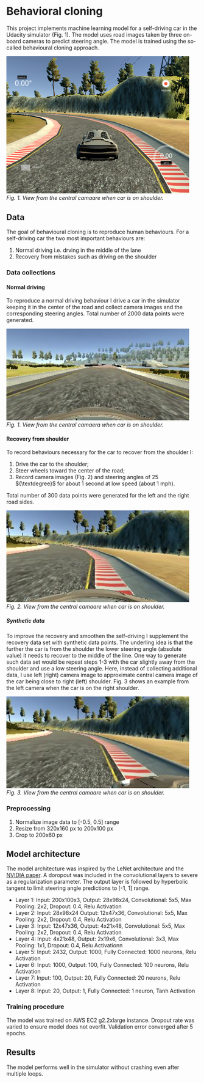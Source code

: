 # Behavioral cloning

This project implements machine learning model for a self-driving car in the Udacity simulator (Fig. 1). The model uses road images taken by three on-board cameras to predict steering angle.  The model is trained using the so-called  behavioural cloning approach. 

<p>
<img src="simulator.png" width="480" alt="Combined Image" /> <br>
    <em>Fig. 1. View from the central camaare when car is on shoulder.</em>
</p>

## Data
The goal of behavioural cloning is to reproduce human behaviours. For a self-driving car the two most important behaviours are:

1. Normal driving i.e. drving in the middle of the lane 
2. Recovery from mistakes such as driving on the shoulder

### Data collections

#### Normal driving

To reproduce a normal driving behaviour I drive a car in the simulator keeping it in the center of the road and collect camera images and the corresponding steering angles. Total number of 2000 data points were generated.
<p>
<img src="normal_center_example.jpg" width="480" alt="Combined Image" /> <br>
    <em>Fig. 1. View from the central camaera when car is on shoulder.</em>
</p>

#### Recovery from shoulder
To record behaviours necessary for the car to recover from the shoulder I:

1. Drive the car to the shoulder; 
2. Steer wheels toward the center of the road;
3. Record camera images (Fig. 2) and steering angles of 25 ${\textdegree}$ for about 1 second at low speed (about 1 mph).

Total number of 300 data points were generated for the left and the right road sides.
<p>
<img src="center_example.jpg" width="480" alt="Combined Image" /> <br>
    <em>Fig. 2. View from the central camaare when car is on shoulder.</em>
</p>

##### Synthetic data
To improve the recovery and smoothen the self-driving I supplement the recovery data set with synthetic data points.
The underling idea is that the further the car is from the shoulder the lower steering angle (absolute value) it needs to recover to the middle of the line.
One way to generate such data set would be repeat steps 1-3 with the car slightly away from the shoulder and use a low steering angle.
Here, instead of collecting additional data, I use left (right) camera image to approximate central camera image of the car being close to right (left) shoulder.  Fig. 3 shows an example  from the left camera when the car is on the right shoulder.

<p>
<img src="left_example.jpg" width="480" alt="Combined Image" /> <br>
    <em>Fig. 3. View from the central camaare when car is on shoulder.</em>
</p>

### Preprocessing
1. Normalize image data to [-0.5, 0.5] range
2. Resize from 320x160 px to 200x100 px
3. Crop to 200x60 px 

## Model architecture 

The model architecture was inspired by the LeNet architecture and the [NVIDIA paper](http://images.nvidia.com/content/tegra/automotive/images/2016/solutions/pdf/end-to-end-dl-using-px.pdf). A doropout was included in the convolutional layers to severe as a regularization parameter. The output layer is followed by hyperbolic tangent to limit steering angle predictions to [-1, 1] range.

* Layer 1: Input: 200x100x3, Output: 28x98x24, Convolutional: 5x5, Max Pooling: 2x2,  Dropout: 0.4,  Relu Activation
* Layer 2: Input: 28x98x24 Output: 12x47x36, Convolutional: 5x5, Max Pooling: 2x2,  Dropout: 0.4,  Relu Activation
* Layer 3: Input: 12x47x36, Output: 4x21x48, Convolutional: 5x5, Max Pooling: 2x2,  Dropout: 0.4,  Relu Activation
* Layer 4: Input: 4x21x48, Output: 2x19x6, Convolutional: 3x3, Max Pooling: 1x1,  Dropout: 0.4,  Relu Activationn
* Layer 5: Input: 2432, Output: 1000, Fully Connected: 1000 neurons, Relu Activation
* Layer 6: Input: 1000, Output: 100, Fully Connected: 100 neurons, Relu Activation
* Layer 7: Input: 100, Output: 20, Fully Connected: 20 neurons, Relu Activation
* Layer 8: Input: 20, Output: 1, Fully Connected: 1 neuron, Tanh Activation 

### Training procedure
The model was trained on AWS EC2 g2.2xlarge instance. Dropout rate was varied to ensure model does not overfit. Validation error converged after 5 epochs.

## Results
The model performs well in the simulator without crashing even after multiple loops.
